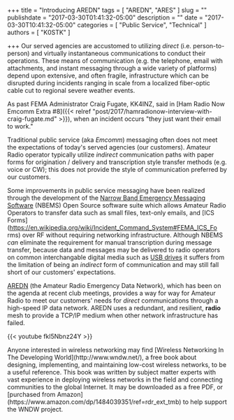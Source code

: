 +++
title = "Introducing AREDN"
tags = [ "AREDN", "ARES" ]
slug = ""
publishdate = "2017-03-30T01:41:32-05:00"
description = ""
date = "2017-03-30T10:41:32-05:00"
categories = [ "Public Service", "Technical" ]
authors = [ "K0STK" ]

+++
Our served agencies are accustomed to utilizing *direct* (i.e.
person-to-person) and virtually instantaneous communications to conduct
their operations. These means of communication (e.g. the telephone,
email with attachments, and instant messaging through a wide variety
of platforms) depend upon extensive, and often fragile, infrastructure
which can be disrupted during incidents ranging in scale from a
localized fiber-optic cable cut to regional severe weather events.

As past FEMA Administrator Craig Fugate,
KK4INZ, said in
[Ham Radio Now Emcomm Extra #8]({{< relref "post/2017/hamradionow-interview-with-craig-fugate.md" >}}),
 when an incident occurs "they just want their email to work."

Traditional public service (aka *Emcomm*) messaging often does not
meet the expectations of today's served agencies (our customers).
Amateur Radio operator typically utilize *indirect* communication paths
with paper forms for origination / delivery and transcription style
transfer methods (e.g. voice or CW); this does not provide the style of
communication preferred by our customers.
<!--more-->

Some improvements in public service messaging have been
realized through the development of the
[Narrow Band Emergency Messaging Software](http://www.arrl.org/nbems)
(NBEMS) Open Source software suite which allows Amateur Radio Operators
to transfer data such as small files, text-only emails, and
[ICS Forms](https://en.wikipedia.org/wiki/Incident_Command_System#FEMA_ICS_Fo
rms)
over RF without requiring networking infrastructure. Although NBEMS
*can* eliminate the requirement for manual transcription during message
transfer, because data and messages may be delivered to radio operators
on common interchangable digital media such as
[USB drives](https://en.wikipedia.org/wiki/USB_flash_drive)
it suffers from the limitation of being an *indirect* form of
communication and may still fall short of our customers' expectations.

[AREDN](http://aredn.org/) (the Amateur Radio Emergency
Data Network), which has been on the agenda at recent club meetings,
provides a way for way for Amateur Radio to meet our customers' needs for
*direct* communications through a high-speed IP data network. AREDN uses
a redundant, and resilient, **radio** mesh to provide a TCP/IP medium when
other network infrastructure has failed.

{{< youtube fkl5Nbnz24Y >}}

<p></p>
Anyone interested in wireless networking may find
[Wireless Networking In The Developing World](http://www.wndw.net/),
a free book about designing, implementing, and maintaining low-cost
wireless networks, to be a useful reference. This book was written by
subject matter experts with vast experience in deploying wireless
networks in the field and connecting communities to the global Internet.
It may be downloaded as a free PDF, or
[purchased from Amazon](https://www.amazon.com/dp/1484039351/ref=rdr_ext_tmb)
to help support the WNDW project.
